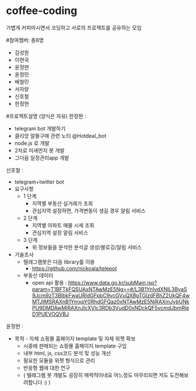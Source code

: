 # coffee-coding
가볍게 커피마시면서 코딩하고 서로의 프로젝트를 공유하는 모임

#참여멤버: 총8명
- 김성원
- 이현국
- 윤정현
- 윤정민
- 배철민
- 서자랑
- 신호철
- 한정현

#프로젝트설명 (양식은 자유)
한정현 :
- telegram bot 개발하기
- 클리앙 알뜰구매 관련 노티 @Hotdeal_bot
- node.js  로 개발
- 2차로 미세먼지 봇 개발
- 그다음 일정관리app  개발

신호철 :
* telegram+twitter bot
* 요구사항
  * 1 단계
    * 지역별 부동산 실거래가 조회
    * 관심지역 설정하면, 가격변동이 생길 경우 알림 서비스
  * 2 단계
    * 지역별 아파트 매물 시세 조회
    * 관심지역 설정 알림 서비스
  * 3 단계
    * 위 정보들을 분석한 분석글 생성/블로깅/알림 서비스
* 기술조사
  * 텔레그램봇은 다음 library를 이용
    * https://github.com/nickoala/telepot
  * 부동산 데이터
    * open api 활용 : https://www.data.go.kr/subMain.jsp?param=T1BFTkFQSUAxNTAwMzE5Ng==#/L3B1YnIvdXNlL3ByaS9Jcm9zT3BlbkFwaURldGFpbC9vcGVuQXBpTGlzdFBhZ2UkQF4wMTJtMSRAXnB1YmxpY0RhdGFQaz0xNTAwMzE5NiRAXmJybUNkPU9DMDAwMiRAXnJlcXVlc3RDb3VudD0xNDckQF5vcmdJbmRleD1PUEVOQVBJ

윤정현 :
* 목적 - 자체 쇼핑몰 홈페이지 template 및 자체 위젯 확보
  * 시중에 판매되는 쇼핑몰 홈페이지 template 구입
  * 내부 html, js, css코드 분석 및 성능 개선
  * 필요한 모듈을 위젯 형식으로 관리
  * 반응형 웹에 대한 연구
  * ( 텔레그램 봇 개발도 굉장히 매력적이네요 어느정도 마무리되면 저도 도전해보려합니다 :) )